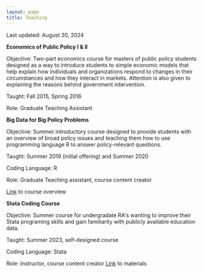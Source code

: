 ```yaml
---
layout: page
title: Teaching
---
```


Last updated: August 30, 2024

**Economics of Public Policy I & II**

Objective: Two-part economics course for masters of public policy students designed as a way to introduce students to simple economic models that help explain how individuals and organizations respond to changes in their circumstances and how they interact in markets. Attention is also given to explaining the reasons behind government intervention. 

Taught: Fall 2015, Spring 2016

Role: Graduate Teaching Assistant 

**Big Data for Big Policy Problems**

Objective: Summer introductory course designed to provide students with an overview of broad policy issues and teaching them how to use programming language R to answer policy-relevant questions. 

Taught: Summer 2019 (initial offering) and Summer 2020

Coding Language: R

Role: Graduate Teaching assistant, course content creator  

[Link](https://ecornell.cornell.edu/certificates/data-science-analytics/big-data-for-big-policy-problems/) to course overview

**Stata Coding Course**

Objective: Summer course for undergradate RA's wanting to improve their Stata programing skills and gain familiarity with publicly available education data. 

Taught: Summer 2023, self-designed course

Coding Language: Stata

Role: Instructor, course content creator 
[Link](https://github.com/kcsadow/Stata-Coding-Class) to materials
